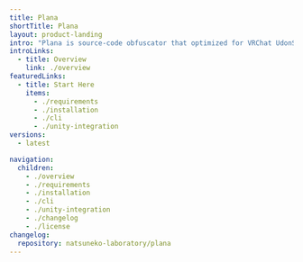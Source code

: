 ```yaml
---
title: Plana
shortTitle: Plana
layout: product-landing
intro: "Plana is source-code obfuscator that optimized for VRChat UdonSharp."
introLinks:
  - title: Overview
    link: ./overview
featuredLinks:
  - title: Start Here
    items:
      - ./requirements
      - ./installation
      - ./cli
      - ./unity-integration
versions:
  - latest

navigation:
  children:
    - ./overview
    - ./requirements
    - ./installation
    - ./cli
    - ./unity-integration
    - ./changelog
    - ./license
changelog:
  repository: natsuneko-laboratory/plana
---
```

